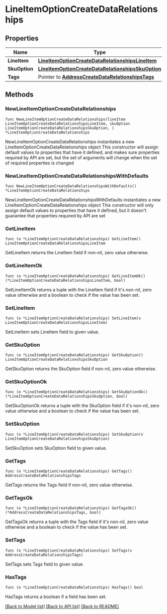 # LineItemOptionCreateDataRelationships

## Properties

Name | Type | Description | Notes
------------ | ------------- | ------------- | -------------
**LineItem** | [**LineItemOptionCreateDataRelationshipsLineItem**](LineItemOptionCreateDataRelationshipsLineItem.md) |  | 
**SkuOption** | [**LineItemOptionCreateDataRelationshipsSkuOption**](LineItemOptionCreateDataRelationshipsSkuOption.md) |  | 
**Tags** | Pointer to [**AddressCreateDataRelationshipsTags**](AddressCreateDataRelationshipsTags.md) |  | [optional] 

## Methods

### NewLineItemOptionCreateDataRelationships

`func NewLineItemOptionCreateDataRelationships(lineItem LineItemOptionCreateDataRelationshipsLineItem, skuOption LineItemOptionCreateDataRelationshipsSkuOption, ) *LineItemOptionCreateDataRelationships`

NewLineItemOptionCreateDataRelationships instantiates a new LineItemOptionCreateDataRelationships object
This constructor will assign default values to properties that have it defined,
and makes sure properties required by API are set, but the set of arguments
will change when the set of required properties is changed

### NewLineItemOptionCreateDataRelationshipsWithDefaults

`func NewLineItemOptionCreateDataRelationshipsWithDefaults() *LineItemOptionCreateDataRelationships`

NewLineItemOptionCreateDataRelationshipsWithDefaults instantiates a new LineItemOptionCreateDataRelationships object
This constructor will only assign default values to properties that have it defined,
but it doesn't guarantee that properties required by API are set

### GetLineItem

`func (o *LineItemOptionCreateDataRelationships) GetLineItem() LineItemOptionCreateDataRelationshipsLineItem`

GetLineItem returns the LineItem field if non-nil, zero value otherwise.

### GetLineItemOk

`func (o *LineItemOptionCreateDataRelationships) GetLineItemOk() (*LineItemOptionCreateDataRelationshipsLineItem, bool)`

GetLineItemOk returns a tuple with the LineItem field if it's non-nil, zero value otherwise
and a boolean to check if the value has been set.

### SetLineItem

`func (o *LineItemOptionCreateDataRelationships) SetLineItem(v LineItemOptionCreateDataRelationshipsLineItem)`

SetLineItem sets LineItem field to given value.


### GetSkuOption

`func (o *LineItemOptionCreateDataRelationships) GetSkuOption() LineItemOptionCreateDataRelationshipsSkuOption`

GetSkuOption returns the SkuOption field if non-nil, zero value otherwise.

### GetSkuOptionOk

`func (o *LineItemOptionCreateDataRelationships) GetSkuOptionOk() (*LineItemOptionCreateDataRelationshipsSkuOption, bool)`

GetSkuOptionOk returns a tuple with the SkuOption field if it's non-nil, zero value otherwise
and a boolean to check if the value has been set.

### SetSkuOption

`func (o *LineItemOptionCreateDataRelationships) SetSkuOption(v LineItemOptionCreateDataRelationshipsSkuOption)`

SetSkuOption sets SkuOption field to given value.


### GetTags

`func (o *LineItemOptionCreateDataRelationships) GetTags() AddressCreateDataRelationshipsTags`

GetTags returns the Tags field if non-nil, zero value otherwise.

### GetTagsOk

`func (o *LineItemOptionCreateDataRelationships) GetTagsOk() (*AddressCreateDataRelationshipsTags, bool)`

GetTagsOk returns a tuple with the Tags field if it's non-nil, zero value otherwise
and a boolean to check if the value has been set.

### SetTags

`func (o *LineItemOptionCreateDataRelationships) SetTags(v AddressCreateDataRelationshipsTags)`

SetTags sets Tags field to given value.

### HasTags

`func (o *LineItemOptionCreateDataRelationships) HasTags() bool`

HasTags returns a boolean if a field has been set.


[[Back to Model list]](../README.md#documentation-for-models) [[Back to API list]](../README.md#documentation-for-api-endpoints) [[Back to README]](../README.md)


